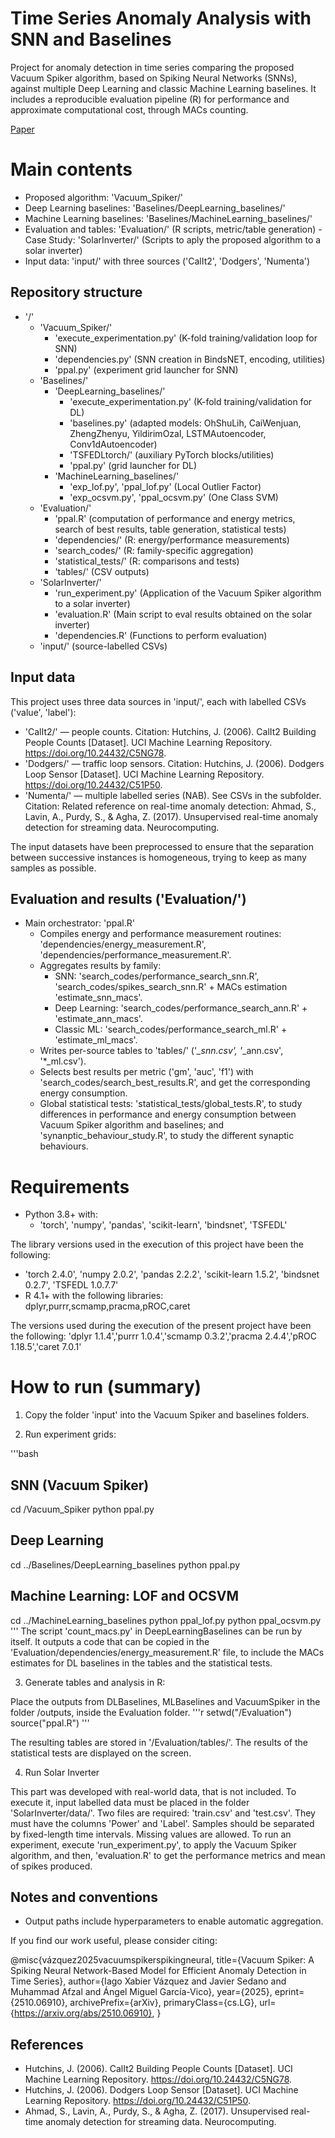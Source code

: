 # Time Series Anomaly Analysis with SNN and Baselines

Project for anomaly detection in time series comparing the proposed Vacuum Spiker algorithm, based on Spiking Neural Networks (SNNs), against multiple Deep Learning and classic Machine Learning baselines. It includes a reproducible evaluation pipeline (R) for performance and approximate computational cost, through MACs counting.

[Paper](https://arxiv.org/abs/2510.06910)

# Main contents
- Proposed algorithm: 'Vacuum_Spiker/'
- Deep Learning baselines: 'Baselines/DeepLearning_baselines/'
- Machine Learning baselines: 'Baselines/MachineLearning_baselines/'
- Evaluation and tables: 'Evaluation/' (R scripts, metric/table generation)
-Case Study: 'SolarInverter/' (Scripts to aply the proposed algorithm to a solar inverter)
- Input data: 'input/' with three sources ('CalIt2', 'Dodgers', 'Numenta')

## Repository structure

- '/'
  - 'Vacuum_Spiker/'
    - 'execute_experimentation.py' (K-fold training/validation loop for SNN)
    - 'dependencies.py' (SNN creation in BindsNET, encoding, utilities)
    - 'ppal.py' (experiment grid launcher for SNN)
  - 'Baselines/'
    - 'DeepLearning_baselines/'
      - 'execute_experimentation.py' (K-fold training/validation for DL)
      - 'baselines.py' (adapted models: OhShuLih, CaiWenjuan, ZhengZhenyu, YildirimOzal, LSTMAutoencoder, Conv1dAutoencoder)
      - 'TSFEDLtorch/' (auxiliary PyTorch blocks/utilities)
      - 'ppal.py' (grid launcher for DL)
    - 'MachineLearning_baselines/'
      - 'exp_lof.py', 'ppal_lof.py' (Local Outlier Factor)
      - 'exp_ocsvm.py', 'ppal_ocsvm.py' (One Class SVM)
  - 'Evaluation/'
    - 'ppal.R' (computation of performance and energy metrics, search of best results, table generation, statistical tests)
    - 'dependencies/' (R: energy/performance measurements)
    - 'search_codes/' (R: family-specific aggregation)
    - 'statistical_tests/' (R: comparisons and tests)
    - 'tables/' (CSV outputs)
  - 'SolarInverter/'
    - 'run_experiment.py' (Application of the Vacuum Spiker algorithm to a solar inverter)
    - 'evaluation.R' (Main script to eval results obtained on the solar inverter)
    - 'dependencies.R' (Functions to perform evaluation)
  - 'input/' (source-labelled CSVs)

## Input data

This project uses three data sources in 'input/', each with labelled CSVs ('value', 'label'):

- 'CalIt2/' — people counts. Citation: Hutchins, J. (2006). CalIt2 Building People Counts [Dataset]. UCI Machine Learning Repository. https://doi.org/10.24432/C5NG78.
- 'Dodgers/' — traffic loop sensors. Citation: Hutchins, J. (2006). Dodgers Loop Sensor [Dataset]. UCI Machine Learning Repository. https://doi.org/10.24432/C51P50.
- 'Numenta/' — multiple labelled series (NAB). See CSVs in the subfolder. Citation: Related reference on real-time anomaly detection: Ahmad, S., Lavin, A., Purdy, S., & Agha, Z. (2017). Unsupervised real-time anomaly detection for streaming data. Neurocomputing.

The input datasets have been preprocessed to ensure that the separation between successive instances is homogeneous, trying to keep as many samples as possible.

## Evaluation and results ('Evaluation/')

- Main orchestrator: 'ppal.R'
  - Compiles energy and performance measurement routines: 'dependencies/energy_measurement.R', 'dependencies/performance_measurement.R'.
  - Aggregates results by family:
    - SNN: 'search_codes/performance_search_snn.R', 'search_codes/spikes_search_snn.R' + MACs estimation 'estimate_snn_macs'.
    - Deep Learning: 'search_codes/performance_search_ann.R' + 'estimate_ann_macs'.
    - Classic ML: 'search_codes/performance_search_ml.R' + 'estimate_ml_macs'.
  - Writes per-source tables to 'tables/' ('*_snn.csv', '*_ann.csv', '*_ml.csv').
  - Selects best results per metric ('gm', 'auc', 'f1') with 'search_codes/search_best_results.R', and get the corresponding energy consumption.
  - Global statistical tests: 'statistical_tests/global_tests.R', to study differences in performance and energy consumption between Vacuum Spiker algorithm and baselines; and 'synanptic_behaviour_study.R', to study the different synaptic behaviours.

# Requirements

- Python 3.8+ with:
  - 'torch', 'numpy', 'pandas', 'scikit-learn', 'bindsnet', 'TSFEDL'

The library versions used in the execution of this project have been the following:
  - 'torch 2.4.0', 'numpy 2.0.2', 'pandas 2.2.2', 'scikit-learn 1.5.2', 'bindsnet 0.2.7', 'TSFEDL 1.0.7.7'
- R 4.1+ with the following libraries:
dplyr,purrr,scmamp,pracma,pROC,caret

The versions used during the execution of the present project have been the following:
'dplyr 1.1.4','purrr 1.0.4','scmamp 0.3.2','pracma 2.4.4','pROC 1.18.5','caret 7.0.1'

# How to run (summary)

1) Copy the folder 'input' into the Vacuum Spiker and baselines folders.

2) Run experiment grids:

'''bash
## SNN (Vacuum Spiker)
cd /Vacuum_Spiker
python ppal.py

## Deep Learning
cd ../Baselines/DeepLearning_baselines
python ppal.py

## Machine Learning: LOF and OCSVM
cd ../MachineLearning_baselines
python ppal_lof.py
python ppal_ocsvm.py
'''
The script 'count_macs.py' in DeepLearningBaselines can be run by itself. It outputs a code that can be copied in the 'Evaluation/dependencies/energy_measurement.R' file, to include the MACs estimates for DL baselines in the tables and the statistical tests.

3) Generate tables and analysis in R:

Place the outputs from DLBaselines, MLBaselines and VacuumSpiker in the folder /outputs, inside the Evaluation folder.
'''r
setwd("/Evaluation")
source("ppal.R")
'''

The resulting tables are stored in '/Evaluation/tables/'. The results of the statistical tests are displayed on the screen.

4) Run Solar Inverter

This part was developed with real-world data, that is not included. To execute it, input labelled data must be placed in the folder 'SolarInverter/data/'. Two files are required: 'train.csv' and 'test.csv'. They must have the columns 'Power' and 'Label'. Samples should be separated by fixed-length time intervals. Missing values are allowed. To run an experiment, execute 'run_experiment.py', to apply the Vacuum Spiker algorithm, and then, 'evaluation.R' to get the performance metrics and mean of spikes produced.

## Notes and conventions

- Output paths include hyperparameters to enable automatic aggregation.

If you find our work useful, please consider citing:

@misc{vázquez2025vacuumspikerspikingneural,
      title={Vacuum Spiker: A Spiking Neural Network-Based Model for Efficient Anomaly Detection in Time Series}, 
      author={Iago Xabier Vázquez and Javier Sedano and Muhammad Afzal and Ángel Miguel García-Vico},
      year={2025},
      eprint={2510.06910},
      archivePrefix={arXiv},
      primaryClass={cs.LG},
      url={https://arxiv.org/abs/2510.06910}, 
}

## References

- Hutchins, J. (2006). CalIt2 Building People Counts [Dataset]. UCI Machine Learning Repository. https://doi.org/10.24432/C5NG78.
- Hutchins, J. (2006). Dodgers Loop Sensor [Dataset]. UCI Machine Learning Repository. https://doi.org/10.24432/C51P50.
- Ahmad, S., Lavin, A., Purdy, S., & Agha, Z. (2017). Unsupervised real-time anomaly detection for streaming data. Neurocomputing.
